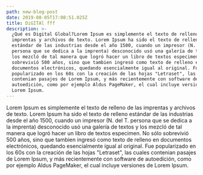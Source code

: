 ```yaml
---
path: new-blog-post
date: 2019-08-05T17:08:51.025Z
title: DiGITAl fff
description: >-
  ¿Qué es Digital Global?Lorem Ipsum es simplemente el texto de relleno de las
  imprentas y archivos de texto. Lorem Ipsum ha sido el texto de relleno
  estándar de las industrias desde el año 1500, cuando un impresor (N. del T.
  persona que se dedica a la imprenta) desconocido usó una galería de textos y
  los mezcló de tal manera que logró hacer un libro de textos especimen. No sólo
  sobrevivió 500 años, sino que tambien ingresó como texto de relleno en
  documentos electrónicos, quedando esencialmente igual al original. Fue
  popularizado en los 60s con la creación de las hojas "Letraset", las cuales
  contenian pasajes de Lorem Ipsum, y más recientemente con software de
  autoedición, como por ejemplo Aldus PageMaker, el cual incluye versiones de
  Lorem Ipsum.
---
```

Lorem Ipsum es simplemente el texto de relleno de las imprentas y archivos de texto. Lorem Ipsum ha sido el texto de relleno estándar de las industrias desde el año 1500, cuando un impresor (N. del T. persona que se dedica a la imprenta) desconocido usó una galería de textos y los mezcló de tal manera que logró hacer un libro de textos especimen. No sólo sobrevivió 500 años, sino que tambien ingresó como texto de relleno en documentos electrónicos, quedando esencialmente igual al original. Fue popularizado en los 60s con la creación de las hojas "Letraset", las cuales contenian pasajes de Lorem Ipsum, y más recientemente con software de autoedición, como por ejemplo Aldus PageMaker, el cual incluye versiones de Lorem Ipsum.
